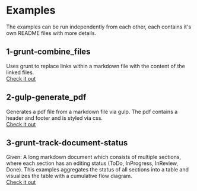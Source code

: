 # Examples

The examples can be run independently from each other, each contains it's own README files with more details.

## 1-grunt-combine_files
Uses grunt to replace links within a markdown file with the content of the linked files.  
[Check it out](1-grunt-combine_files)

## 2-gulp-generate_pdf
Generates a pdf file from a markdown file via gulp. The pdf contains a header and footer and is styled via css.  
[Check it out](2-gulp-generate_pdf)

## 3-grunt-track-document-status
Given: A long markdown document which consists of multiple sections, where each section has an editing status (ToDo, InProgress, InReview, Done). 
This examples aggregates the status of all sections into a table and visualizes the table with a cumulative flow diagram.  
[Check it out](3-grunt-track-document-status)

